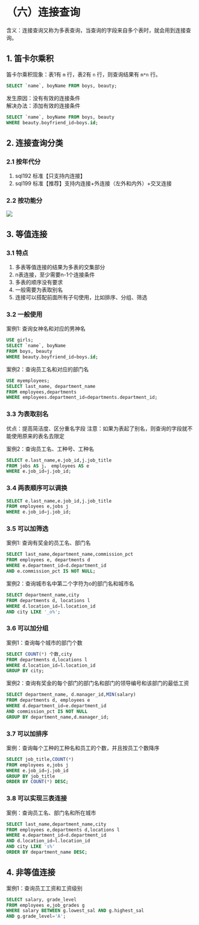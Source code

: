 # （六）连接查询

含义：连接查询又称为多表查询，当查询的字段来自多个表时，就会用到连接查询。

## 1. 笛卡尔乘积

笛卡尔乘积现象：表1有 `m` 行，表2有 `n` 行，则查询结果有 `m*n` 行。

```sql
SELECT `name`, boyName FROM boys, beauty;
```

发生原因：没有有效的连接条件  
解决办法：添加有效的连接条件  

```sql
SELECT `name`, boyName FROM boys, beauty
WHERE beauty.boyfriend_id=boys.id;
```

## 2. 连接查询分类

### 2.1 按年代分

1. sql192 标准【只支持内连接】
2. sql199 标准【推荐】支持内连接+外连接（左外和内外）+交叉连接

### 2.2 按功能分

![](https://z3.ax1x.com/2021/04/17/c4lurD.png)

## 3. 等值连接

### 3.1 特点

1. 多表等值连接的结果为多表的交集部分
2. n表连接，至少需要n-1个连接条件
3. 多表的顺序没有要求
4. 一般需要为表取别名
5. 连接可以搭配前面所有子句使用，比如排序、分组、筛选

### 3.2 一般使用

案例1: 查询女神名和对应的男神名

```sql
USE girls;
SELECT `name`, boyName
FROM boys, beauty
WHERE beauty.boyfriend_id=boys.id;
```

案例2：查询员工名和对应的部门名
```sql
USE myemployees;
SELECT last_name, department_name
FROM employees,departments
WHERE employees.department_id=departments.department_id;
```
### 3.3 为表取别名

优点：提高简洁度、区分重名字段
注意：如果为表起了别名，则查询的字段就不能使用原来的表名去限定

案例2：查询员工名、工种号、工种名
```sql
SELECT e.last_name,e.job_id,j.job_title
FROM jobs AS j， employees AS e
WHERE e.job_id=j.job_id;
```
### 3.4 两表顺序可以调换
```sql
SELECT e.last_name,e.job_id,j.job_title
FROM employees e,jobs j
WHERE e.job_id=j.job_id;
```
### 3.5 可以加筛选

案例1: 查询有奖金的员工名、部门名
```sql
SELECT last_name,department_name,commission_pct
FROM employees e, departments d
WHERE e.department_id=d.department_id
AND e.commission_pct IS NOT NULL;
```
案例2：查询城市名中第二个字符为o的部门名和城市名
```sql
SELECT department_name,city
FROM departments d, locations l
WHERE d.location_id=l.location_id
AND city LIKE '_o%';
```
### 3.6 可以加分组

案例1：查询每个城市的部门个数
```sql
SELECT COUNT(*) 个数,city
FROM departments d,locations l
WHERE d.location_id=l.location_id
GROUP BY city;
```
案例2：查询有奖金的每个部门的部门名和部门的领导编号和该部门的最低工资
```sql
SELECT department_name, d.manager_id,MIN(salary)
FROM departments d, employees e
WHERE d.department_id=e.department_id
AND commission_pct IS NOT NULL
GROUP BY department_name,d.manager_id;
```
### 3.7 可以加排序

案例：查询每个工种的工种名和员工的个数，并且按员工个数降序
```sql
SELECT job_title,COUNT(*)
FROM employees e,jobs j
WHERE e.job_id=j.job_id
GROUP BY job_title
ORDER BY COUNT(*) DESC;
```
### 3.8 可以实现三表连接

案例：查询员工名、部门名和所在城市
```sql
SELECT last_name,department_name,city
FROM employees e,departments d,locations l
WHERE e.department_id=d.department_id
AND d.location_id=l.location_id
AND city LIKE 's%'
ORDER BY department_name DESC;
```
## 4. 非等值连接

案例1：查询员工工资和工资级别
```sql
SELECT salary, grade_level
FROM employees e,job_grades g
WHERE salary BETWEEN g.lowest_sal AND g.highest_sal
AND g.grade_level='A';
```